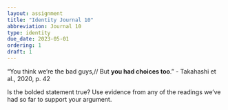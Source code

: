 ```yaml
---
layout: assignment
title: "Identity Journal 10"
abbreviation: Journal 10
type: identity
due_date: 2023-05-01
ordering: 1
draft: 1
---
```


“You think we’re the bad guys,// But **you had choices too**.” - Takahashi et al., 2020, p. 42

Is the bolded statement true? Use evidence from any of the readings we’ve had so far to support your argument.
